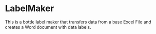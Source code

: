 # LabelMaker
This is a bottle label maker that transfers data from a base Excel File and creates a Word document with data labels.
